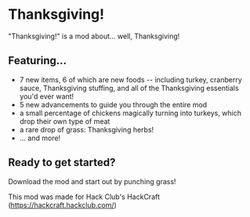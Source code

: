 # Thanksgiving!

"Thanksgiving!" is a mod about... well, Thanksgiving!

## Featuring...
- 7 new items, 6 of which are new foods -- including turkey, cranberry sauce, Thanksgiving stuffing, and all of the Thanksgiving essentials you'd ever want!
- 5 new advancements to guide you through the entire mod
- a small percentage of chickens magically turning into turkeys, which drop their own type of meat
- a rare drop of grass: Thanksgiving herbs!
- ... and more!

## Ready to get started?

Download the mod and start out by punching grass!



This mod was made for Hack Club's HackCraft (https://hackcraft.hackclub.com/)